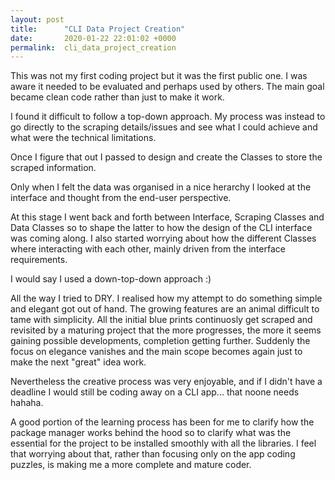 ```yaml
---
layout: post
title:      "CLI Data Project Creation"
date:       2020-01-22 22:01:02 +0000
permalink:  cli_data_project_creation
---
```




This was not my first coding project but it was the first public one. I was aware it needed to be evaluated and perhaps used by others. The main goal became clean code rather than just to make it work.

I found it difficult to follow a top-down approach. My process was instead to go directly to the scraping details/issues and see what I could achieve and what were the technical limitations.

Once I figure that out I passed to design and create the Classes to store the scraped information.

Only when I felt the data was organised in a nice herarchy I looked at the interface and thought from the end-user perspective.

At this stage I went back and forth between Interface, Scraping Classes and Data Classes so to shape the latter to how the design of the CLI interface was coming along.
I also started worrying about how the different Classes where interacting with each other, mainly driven from the interface requirements.

I would say I used a down-top-down approach :)

All the way I tried to DRY. 
I realised how my attempt to do something simple and elegant got out of hand. The growing features are an animal difficult to tame with simplicity. 
All the initial blue prints continuosly get scraped and revisited by a maturing project that the more progresses, the more it seems gaining possible developments, completion getting further. 
Suddenly the focus on elegance vanishes and the main scope becomes again just to make the next "great" idea work.

Nevertheless the creative process was very enjoyable, and if I didn't have a deadline I would still be coding away on a CLI app... that noone needs hahaha.

A good portion of the learning process has been for me to clarify how the package manager works behind the hood so to clarify what was the essential for the project to be installed smoothly with all the libraries. 
I feel that worrying about that, rather than focusing only on the app coding puzzles, is making me a more complete and mature coder. 
